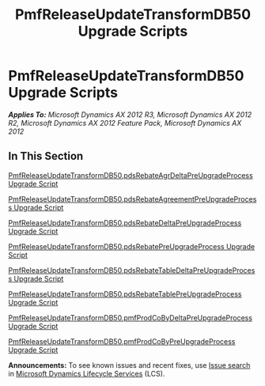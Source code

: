 ﻿---
title: PmfReleaseUpdateTransformDB50 Upgrade Scripts
TOCTitle: PmfReleaseUpdateTransformDB50 Upgrade Scripts
ms:assetid: 45382d06-fdb3-4a3b-af2f-d84b11f03cd8
ms:mtpsurl: https://msdn.microsoft.com/en-us/library/JJ718930(v=AX.60)
ms:contentKeyID: 49707962
ms.date: 05/18/2015
mtps_version: v=AX.60
---

# PmfReleaseUpdateTransformDB50 Upgrade Scripts 


_**Applies To:** Microsoft Dynamics AX 2012 R3, Microsoft Dynamics AX 2012 R2, Microsoft Dynamics AX 2012 Feature Pack, Microsoft Dynamics AX 2012_

## In This Section

[PmfReleaseUpdateTransformDB50.pdsRebateAgrDeltaPreUpgradeProcess Upgrade Script](pmfreleaseupdatetransformdb50-pdsrebateagrdeltapreupgradeprocess-upgrade-script.md)

[PmfReleaseUpdateTransformDB50.pdsRebateAgreementPreUpgradeProcess Upgrade Script](pmfreleaseupdatetransformdb50-pdsrebateagreementpreupgradeprocess-upgrade-script.md)

[PmfReleaseUpdateTransformDB50.pdsRebateDeltaPreUpgradeProcess Upgrade Script](pmfreleaseupdatetransformdb50-pdsrebatedeltapreupgradeprocess-upgrade-script.md)

[PmfReleaseUpdateTransformDB50.pdsRebatePreUpgradeProcess Upgrade Script](pmfreleaseupdatetransformdb50-pdsrebatepreupgradeprocess-upgrade-script.md)

[PmfReleaseUpdateTransformDB50.pdsRebateTableDeltaPreUpgradeProcess Upgrade Script](pmfreleaseupdatetransformdb50-pdsrebatetabledeltapreupgradeprocess-upgrade-script.md)

[PmfReleaseUpdateTransformDB50.pdsRebateTablePreUpgradeProcess Upgrade Script](pmfreleaseupdatetransformdb50-pdsrebatetablepreupgradeprocess-upgrade-script.md)

[PmfReleaseUpdateTransformDB50.pmfProdCoByDeltaPreUpgradeProcess Upgrade Script](pmfreleaseupdatetransformdb50-pmfprodcobydeltapreupgradeprocess-upgrade-script.md)

[PmfReleaseUpdateTransformDB50.pmfProdCoByPreUpgradeProcess Upgrade Script](pmfreleaseupdatetransformdb50-pmfprodcobypreupgradeprocess-upgrade-script.md)

  
**Announcements:** To see known issues and recent fixes, use [Issue search](http://go.microsoft.com/fwlink/?linkid=389258) in [Microsoft Dynamics Lifecycle Services](http://go.microsoft.com/fwlink/?linkid=306505) (LCS).

